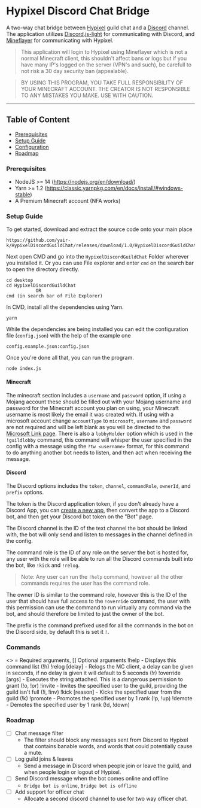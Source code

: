 # Hypixel Discord Chat Bridge

A two-way chat bridge between [Hypixel](https://hypixel.net/) guild chat and a [Discord](https://discord.com/) channel. The application utilizes [Discord.js-light](https://github.com/timotejroiko/discord.js-light) for communicating with Discord, and [Mineflayer](https://github.com/PrismarineJS/mineflayer) for communicating with Hypixel.

> This application will login to Hypixel using Mineflayer which is not a normal Minecraft client, this shouldn't affect bans or logs but if you have many IP's logged on the server (VPN's and such), be carefull to not risk a 30 day security ban (appealable). 

> BY USING THIS PROGRAM, YOU TAKE FULL RESPONSIBILITY OF YOUR MINECRAFT ACCOUNT. THE CREATOR IS NOT RESPONSIBLE TO ANY MISTAKES YOU MAKE. USE WITH CAUTION.

<hr>


## Table of Content
- [Prerequisites](#prerequisites)
- [Setup Guide](#setup-guide)
- [Configuration](#configuration)
- [Roadmap](#roadmap)

### Prerequisites

- NodeJS >= 14 (https://nodejs.org/en/download/)
- Yarn >= 1.2 (https://classic.yarnpkg.com/en/docs/install/#windows-stable)
- A Premium Minecraft account (NFA works)

### Setup Guide

To get started, download and extract the source code onto your main place

    https://github.com/yair-k/HypixelDiscordGuildChat/releases/download/1.0/HypixelDiscordGuildChat.zip

Next open CMD and go into the `HypixelDiscordGuildChat` Folder wherever you installed it. Or you can use File explorer and enter `cmd` on the search bar to open the directory directly.

    cd desktop
    cd HypixelDiscordGuildChat
               OR
    cmd (in search bar of File Explorer)

In CMD, install all the dependencies using Yarn.

    yarn

While the dependencies are being installed you can edit the configuration file (`config.json`) with the help of the example one

    config.example.json:config.json

Once you're done all that, you can run the program.

    node index.js

#### Minecraft

The minecraft section includes a `username` and `password` option, if using a Mojang account these should be filled out with your Mojang username and password for the Minecraft account you plan on using, your Minecraft username is most likely the email it was created with. If using with a microsoft account change `accountType` to `microsoft`, `username` and `password` are not required and will be left blank as you will be directed to the [Microsoft Link page](https://www.microsoft.com/link). There is also a `lobbyHolder` option which is used in the `!guildlobby` command, this command will whisper the user specified in the config with a message using the `?tw <username>` format, for this command to do anything another bot needs to listen, and then act when receiving the message.

#### Discord

The Discord options includes the `token`, `channel`, `commandRole`, `ownerId`, and `prefix` options.

The token is the Discord application token, if you don't already have a Discord App, you can [create a new app](https://discordapp.com/developers), then convert the app to a Discord bot, and then get your Discord bot token on the "Bot" page.

The Discord channel is the ID of the text channel the bot should be linked with, the bot will only send and listen to messages in the channel defined in the config.

The command role is the ID of any role on the server the bot is hosted for, any user with the role will be able to run all the Discord commands built into the bot, like `!kick` and `!relog`.

> Note: Any user can run the `!help` command, however all the other commands requires the user has the command role.

The owner ID is similar to the command role, however this is the ID of the user that should have full access to the `!override` command, the user with this permission can use the command to run virtually any command via the bot, and should therefore be limited to just the owner of the bot.

The prefix is the command prefixed used for all the commands in the bot on the Discord side, by default this is set it `!`.

### Commands

<> = Required arguments, [] Optional arguments
!help - Displays this command list (!h)
!relog [delay] - Relogs the MC client, a delay can be given in seconds, if no delay is given it will default to 5 seconds (!r)
!override <command> [args] - Executes the string attached. This is a dangerous permission to grant (!o, !or)
!invite <player> - Invites the specified user to the guild, providing the guild isn't full (!i, !inv)
!kick <user> [reason] - Kicks the specified user from the guild (!k)
!promote <user> - Promotes the specified user by 1 rank (!p, !up)
!demote <user> - Demotes the specified user by 1 rank (!d, !down)

### Roadmap

- [ ] Chat message filter
  - The filter should block any messages sent from Discord to Hypixel that contains banable words, and words that could potentially cause a mute.
- [ ] Log guild joins & leaves
  - Send a message in Discord when people join or leave the guild, and when people login or logout of Hypixel.
- [ ] Send Discord message when the bot comes online and offline
  - `Bridge bot is online`, `Bridge bot is offline`
- [ ] Add support for officer chat
  - Allocate a second discord channel to use for two way officer chat.
